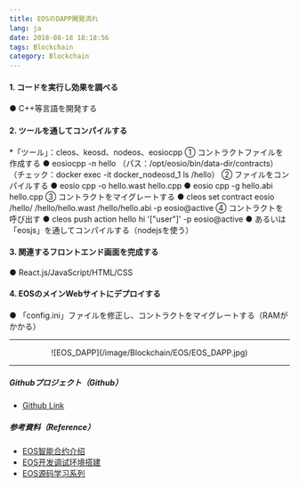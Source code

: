 ```yaml
---
title: EOSのDAPP開発流れ
lang: ja
date: 2018-08-18 18:18:56
tags: Blockchain
category: Blockchain
---
```



#### 1. コードを実行し効果を調べる

● C++等言語を開発する

#### 2. ツールを通してコンパイルする

*「ツール」：cleos、keosd、nodeos、eosiocpp
① コントラクトファイルを作成する
● eosiocpp -n hello
（パス：/opt/eosio/bin/data-dir/contracts）
（チェック：docker exec -it docker_nodeosd_1 ls /hello）
② ファイルをコンパイルする
● eosio cpp -o hello.wast hello.cpp
● eosio cpp -g hello.abi hello.cpp
③ コントラクトをマイグレートする
● cleos set contract eosio /hello/ /hello/hello.wast /hello/hello.abi -p eosio@active
④ コントラクトを呼び出す
● cleos push action hello hi '["user"]' -p eosio@active 
● あるいは「eosjs」を通してコンパイルする（nodejsを使う）

#### 3. 関連するフロントエンド画面を完成する

● React.js/JavaScript/HTML/CSS

#### 4. EOSのメインWebサイトにデプロイする

● 「config.ini」ファイルを修正し、コントラクトをマイグレートする（RAMがかかる）

-------------------------------------
<center>![EOS_DAPP](/image/Blockchain/EOS/EOS_DAPP.jpg)</center> 

-------------------------------------
##### Githubプロジェクト（Github）

- [Github Link](https://github.com/hjtso/eos "Title") 

##### 参考資料（Reference）

- [EOS智能合约介绍](https://github.com/shanlusun/blockchain/tree/master/eos/05 "Title") 
- [EOS开发调试环境搭建](https://blog.csdn.net/caokun_8341/article/details/80713851 "Title") 
- [EOS源码学习系列](https://www.jianshu.com/p/24e1607ac7a2 "Title") 